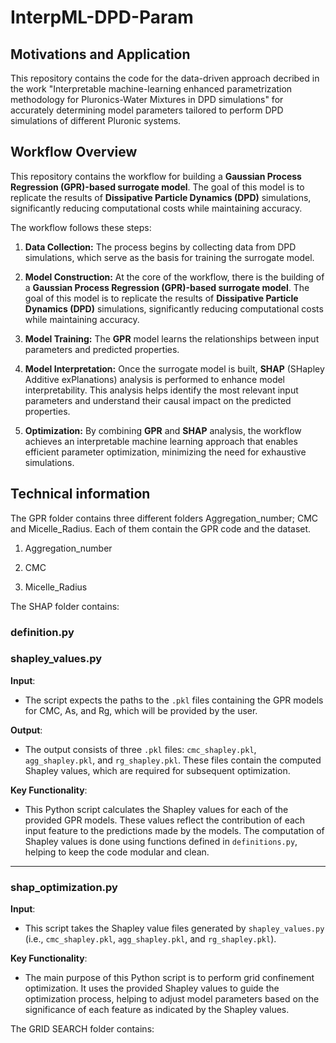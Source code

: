 # InterpML-DPD-Param

## Motivations and Application

This repository contains the code for the data-driven approach decribed in the work "Interpretable machine-learning enhanced parametrization methodology for Pluronics-Water Mixtures in DPD simulations" for accurately determining model parameters tailored to perform DPD simulations of different Pluronic systems.

## Workflow Overview

This repository contains the workflow for building a **Gaussian Process Regression (GPR)-based surrogate model**. The goal of this model is to replicate the results of **Dissipative Particle Dynamics (DPD)** simulations, significantly reducing computational costs while maintaining accuracy.  

The workflow follows these steps:  

1. **Data Collection:** The process begins by collecting data from DPD simulations, which serve as the basis for training the surrogate model.  

2. **Model Construction:** At the core of the workflow, there is the building of a **Gaussian Process Regression (GPR)-based surrogate model**. The goal of this model is to replicate the results of **Dissipative Particle Dynamics (DPD)** simulations, significantly reducing computational costs while maintaining accuracy.  

3. **Model Training:** The **GPR** model learns the relationships between input parameters and predicted properties.  

4. **Model Interpretation:** Once the surrogate model is built, **SHAP** (SHapley Additive exPlanations) analysis is performed to enhance model interpretability. This analysis helps identify the most relevant input parameters and understand their causal impact on the predicted properties.  

5. **Optimization:** By combining **GPR** and **SHAP** analysis, the workflow achieves an interpretable machine learning approach that enables efficient parameter optimization, minimizing the need for exhaustive simulations.  

## Technical information

The GPR folder contains three different folders Aggregation_number; CMC and Micelle_Radius. Each of them contain the GPR code and the dataset.

1. Aggregation_number
   
2. CMC
   
3. Micelle_Radius

The SHAP folder contains:

### definition.py

### shapley_values.py

**Input**:
- The script expects the paths to the `.pkl` files containing the GPR models for CMC, As, and Rg, which will be provided by the user.
  
**Output**:
- The output consists of three `.pkl` files: `cmc_shapley.pkl`, `agg_shapley.pkl`, and `rg_shapley.pkl`. These files contain the computed Shapley values, which are required for subsequent optimization.

**Key Functionality**:
- This Python script calculates the Shapley values for each of the provided GPR models. These values reflect the contribution of each input feature to the predictions made by the models. The computation of Shapley values is done using functions defined in `definitions.py`, helping to keep the code modular and clean.

---

### shap_optimization.py

**Input**:
- This script takes the Shapley value files generated by `shapley_values.py` (i.e., `cmc_shapley.pkl`, `agg_shapley.pkl`, and `rg_shapley.pkl`).

**Key Functionality**:
- The main purpose of this Python script is to perform grid confinement optimization. It uses the provided Shapley values to guide the optimization process, helping to adjust model parameters based on the significance of each feature as indicated by the Shapley values.

The GRID SEARCH folder contains:

